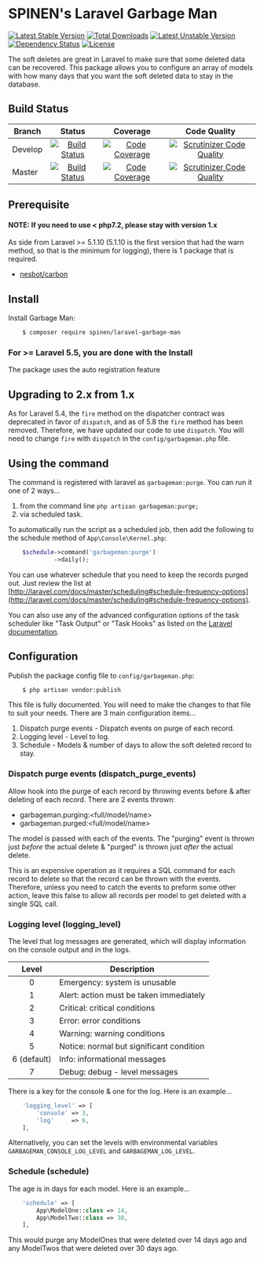 # SPINEN's Laravel Garbage Man

[![Latest Stable Version](https://poser.pugx.org/spinen/laravel-garbage-man/v/stable)](https://packagist.org/packages/spinen/laravel-garbage-man)
[![Total Downloads](https://poser.pugx.org/spinen/laravel-garbage-man/downloads)](https://packagist.org/packages/spinen/laravel-garbage-man)
[![Latest Unstable Version](https://poser.pugx.org/spinen/laravel-garbage-man/v/unstable)](https://packagist.org/packages/spinen/laravel-garbage-man)
[![Dependency Status](https://www.versioneye.com/php/spinen:laravel-garbage-man/0.1.1/badge.svg)](https://www.versioneye.com/php/spinen:laravel-garbage-man/0.1.1)
[![License](https://poser.pugx.org/spinen/laravel-garbage-man/license)](https://packagist.org/packages/spinen/laravel-garbage-man)

The soft deletes are great in Laravel to make sure that some deleted data can be recovered. This package allows you to configure an array of models with how many days that you want the soft deleted data to stay in the database.

## Build Status

| Branch | Status | Coverage | Code Quality |
| ------ | :----: | :------: | :----------: |
| Develop | [![Build Status](https://travis-ci.org/spinen/laravel-garbage-man.svg?branch=develop)](https://travis-ci.org/spinen/laravel-garbage-man) | [![Code Coverage](https://scrutinizer-ci.com/g/spinen/laravel-garbage-man/badges/coverage.png?b=develop)](https://scrutinizer-ci.com/g/spinen/laravel-garbage-man/?branch=develop) | [![Scrutinizer Code Quality](https://scrutinizer-ci.com/g/spinen/laravel-garbage-man/badges/quality-score.png?b=develop)](https://scrutinizer-ci.com/g/spinen/laravel-garbage-man/?branch=develop) |
| Master | [![Build Status](https://travis-ci.org/spinen/laravel-garbage-man.svg?branch=master)](https://travis-ci.org/spinen/laravel-garbage-man) | [![Code Coverage](https://scrutinizer-ci.com/g/spinen/laravel-garbage-man/badges/coverage.png?b=develop)](https://scrutinizer-ci.com/g/spinen/laravel-garbage-man/?branch=develop) | [![Scrutinizer Code Quality](https://scrutinizer-ci.com/g/spinen/laravel-garbage-man/badges/quality-score.png?b=master)](https://scrutinizer-ci.com/g/spinen/laravel-garbage-man/?branch=master) |

## Prerequisite

#### NOTE: If you need to use < php7.2, please stay with version 1.x

As side from Laravel >= 5.1.10 (5.1.10 is the first version that had the warn method, so that is the minimum for logging), there is 1 package that is required.

* [nesbot/carbon](https://github.com/briannesbitt/Carbon)

## Install

Install Garbage Man:

```bash
    $ composer require spinen/laravel-garbage-man
```

### For >= Laravel 5.5, you are done with the Install

The package uses the auto registration feature

## Upgrading to 2.x from 1.x

As for Laravel 5.4, the `fire` method on the dispatcher contract was deprecated in favor of `dispatch`, and as of 5.8 the `fire` method has been removed. Therefore, we have updated our code to use `dispatch`.  You will need to change `fire` with `dispatch` in the `config/garbageman.php` file.

## Using the command

The command is registered with laravel as ```garbageman:purge```.  You can run it one of 2 ways...

1. from the command line ```php artisan garbageman:purge;```
2. via scheduled task.

To automatically run the script as a scheduled job, then add the following to the schedule method of 
`App\Console\Kernel.php`:

```php
    $schedule->command('garbageman:purge')
             ->daily();
```

You can use whatever schedule that you need to keep the records purged out. Just review the list at 
[http://laravel.com/docs/master/scheduling#schedule-frequency-options](http://laravel.com/docs/master/scheduling#schedule-frequency-options).

You can also use any of the advanced configuration options of the task scheduler like "Task Output" or "Task Hooks" as 
listed on the [Laravel documentation](http://laravel.com/docs/master/scheduling).

## Configuration

Publish the package config file to `config/garbageman.php`:

```bash
    $ php artisan vendor:publish
```

This file is fully documented.  You will need to make the changes to that file to suit your needs. There are 3 main configuration items...

1. Dispatch purge events - Dispatch events on purge of each record.
2. Logging level - Level to log.
3. Schedule - Models & number of days to allow the soft deleted record to stay.

### Dispatch purge events (dispatch\_purge\_events)

Allow hook into the purge of each record by throwing events before & after deleting of each record. There are 2 events thrown:

* garbageman.purging:\<full/model/name\>
* garbageman.purged:\<full/model/name\>

The model is passed with each of the events. The "purging" event is thrown just *before* the actual delete & "purged" is thrown just *after* the actual delete.

This is an expensive operation as it requires a SQL command for each record to delete so that the record can be thrown with the events. Therefore, unless you need to catch the events to preform some other action, leave this false to allow all records per model to get deleted with a single SQL call.

### Logging level (logging_level)

The level that log messages are generated, which will display information on the console output and in the logs.
 
| Level | Description |
| :---: | ----------- |
| 0 | Emergency: system is unusable |
| 1 | Alert: action must be taken immediately |
| 2 | Critical: critical conditions |
| 3 | Error: error conditions |
| 4 | Warning: warning conditions |
| 5 | Notice: normal but significant condition |
| 6 (default) | Info: informational messages |
| 7 | Debug: debug - level messages |
 
There is a key for the console & one for the log. Here is an example...

```php
    'logging_level' => [
        'console' => 3,
        'log'     => 6,
    ],
```

Alternatively, you can set the levels with environmental variables ```GARBAGEMAN_CONSOLE_LOG_LEVEL``` and ```GARBAGEMAN_LOG_LEVEL```.

### Schedule (schedule)

The age is in days for each model. Here is an example...

```php
    'schedule' => [
        App\ModelOne::class => 14,
        App\ModelTwo::class => 30,
    ], 
```
This would purge any ModelOnes that were deleted over 14 days ago and any ModelTwos that were deleted over 30 days ago.
